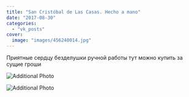 ```yaml
---
title: "San Cristóbal de Las Casas. Hecho a mano"
date: "2017-08-30"
categories: 
  - "vk_posts"
cover:
  image: "images/456240014.jpg"
---
```


Приятные сердцу безделушки ручной работы тут можно купить за сущие гроши

![Additional Photo](https://vodpop.ru/wp-content/uploads/2023/07/456240015.jpg)

![Additional Photo](https://vodpop.ru/wp-content/uploads/2023/07/456240016.jpg)
